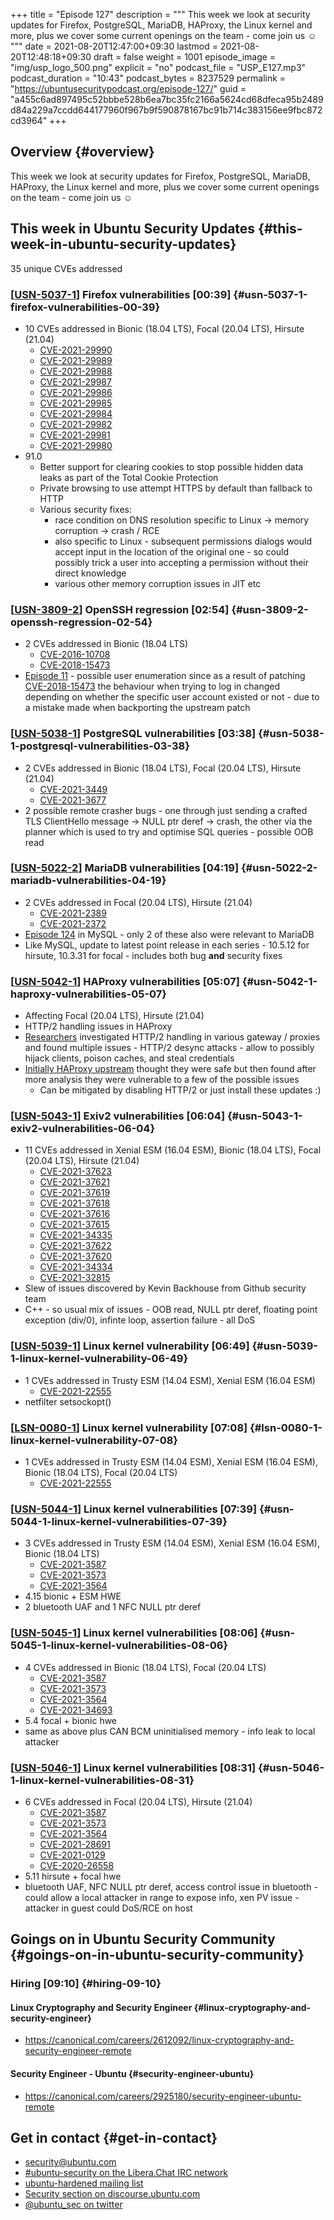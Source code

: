 +++
title = "Episode 127"
description = """
  This week we look at security updates for Firefox, PostgreSQL, MariaDB,
  HAProxy, the Linux kernel and more, plus we cover some current openings on
  the team - come join us ☺
  """
date = 2021-08-20T12:47:00+09:30
lastmod = 2021-08-20T12:48:18+09:30
draft = false
weight = 1001
episode_image = "img/usp_logo_500.png"
explicit = "no"
podcast_file = "USP_E127.mp3"
podcast_duration = "10:43"
podcast_bytes = 8237529
permalink = "https://ubuntusecuritypodcast.org/episode-127/"
guid = "a455c6ad897495c52bbbe528b6ea7bc35fc2166a5624cd68dfeca95b2489d84a229a7ccdd644177960f967b9f590878167bc91b714c383156ee9fbc872cd3964"
+++

## Overview {#overview}

This week we look at security updates for Firefox, PostgreSQL, MariaDB,
HAProxy, the Linux kernel and more, plus we cover some current openings on
the team - come join us ☺


## This week in Ubuntu Security Updates {#this-week-in-ubuntu-security-updates}

35 unique CVEs addressed


### [[USN-5037-1](https://ubuntu.com/security/notices/USN-5037-1)] Firefox vulnerabilities [00:39] {#usn-5037-1-firefox-vulnerabilities-00-39}

-   10 CVEs addressed in Bionic (18.04 LTS), Focal (20.04 LTS), Hirsute (21.04)
    -   [CVE-2021-29990](https://ubuntu.com/security/CVE-2021-29990) <!-- medium -->
    -   [CVE-2021-29989](https://ubuntu.com/security/CVE-2021-29989) <!-- medium -->
    -   [CVE-2021-29988](https://ubuntu.com/security/CVE-2021-29988) <!-- medium -->
    -   [CVE-2021-29987](https://ubuntu.com/security/CVE-2021-29987) <!-- medium -->
    -   [CVE-2021-29986](https://ubuntu.com/security/CVE-2021-29986) <!-- medium -->
    -   [CVE-2021-29985](https://ubuntu.com/security/CVE-2021-29985) <!-- medium -->
    -   [CVE-2021-29984](https://ubuntu.com/security/CVE-2021-29984) <!-- medium -->
    -   [CVE-2021-29982](https://ubuntu.com/security/CVE-2021-29982) <!-- low -->
    -   [CVE-2021-29981](https://ubuntu.com/security/CVE-2021-29981) <!-- medium -->
    -   [CVE-2021-29980](https://ubuntu.com/security/CVE-2021-29980) <!-- medium -->
-   91.0
    -   Better support for clearing cookies to stop possible hidden data leaks as part of the Total Cookie Protection
    -   Private browsing to use attempt HTTPS by default than fallback to HTTP
    -   Various security fixes:
        -   race condition on DNS resolution specific to Linux -> memory
            corruption -> crash / RCE
        -   also specific to Linux - subsequent permissions dialogs would accept
            input in the location of the original one - so could possibly trick a
            user into accepting a permission without their direct knowledge
        -   various other memory corruption issues in JIT etc


### [[USN-3809-2](https://ubuntu.com/security/notices/USN-3809-2)] OpenSSH regression [02:54] {#usn-3809-2-openssh-regression-02-54}

-   2 CVEs addressed in Bionic (18.04 LTS)
    -   [CVE-2016-10708](https://ubuntu.com/security/CVE-2016-10708) <!-- low -->
    -   [CVE-2018-15473](https://ubuntu.com/security/CVE-2018-15473) <!-- low -->
-   [Episode 11](https://ubuntusecuritypodcast.org/episode-11/) - possible user enumeration since as a result of patching
    [CVE-2018-15473](https://ubuntu.com/security/CVE-2018-15473) the behaviour when trying to log in changed depending on
    whether the specific user account existed or not - due to a mistake made
    when backporting the upstream patch


### [[USN-5038-1](https://ubuntu.com/security/notices/USN-5038-1)] PostgreSQL vulnerabilities [03:38] {#usn-5038-1-postgresql-vulnerabilities-03-38}

-   2 CVEs addressed in Bionic (18.04 LTS), Focal (20.04 LTS), Hirsute (21.04)
    -   [CVE-2021-3449](https://ubuntu.com/security/CVE-2021-3449) <!-- high -->
    -   [CVE-2021-3677](https://ubuntu.com/security/CVE-2021-3677) <!-- medium -->
-   2 possible remote crasher bugs - one through just sending a crafted TLS
    ClientHello message -> NULL ptr deref -> crash, the other via the planner
    which is used to try and optimise SQL queries - possible OOB read


### [[USN-5022-2](https://ubuntu.com/security/notices/USN-5022-2)] MariaDB vulnerabilities [04:19] {#usn-5022-2-mariadb-vulnerabilities-04-19}

-   2 CVEs addressed in Focal (20.04 LTS), Hirsute (21.04)
    -   [CVE-2021-2389](https://ubuntu.com/security/CVE-2021-2389) <!-- medium -->
    -   [CVE-2021-2372](https://ubuntu.com/security/CVE-2021-2372) <!-- medium -->
-   [Episode 124](https://ubuntusecuritypodcast.org/episode-124/) in MySQL - only 2 of these also were relevant to MariaDB
-   Like MySQL, update to latest point release in each series - 10.5.12 for
    hirsute, 10.3.31 for focal - includes both bug **and** security fixes


### [[USN-5042-1](https://ubuntu.com/security/notices/USN-5042-1)] HAProxy vulnerabilities [05:07] {#usn-5042-1-haproxy-vulnerabilities-05-07}

-   Affecting Focal (20.04 LTS), Hirsute (21.04)
-   HTTP/2 handling issues in HAProxy
-   [Researchers](https://portswigger.net/research/http2) investigated HTTP/2 handling in various gateway / proxies and
    found multiple issues - HTTP/2 desync attacks - allow to possibly hijack
    clients, poison caches, and steal credentials
-   [Initially HAProxy upstream](https://www.mail-archive.com/haproxy@formilux.org/msg41041.html) thought they were safe but then found after
    more analysis they were vulnerable to a few of the possible issues
    -   Can be mitigated by disabling HTTP/2 or just install these updates :)


### [[USN-5043-1](https://ubuntu.com/security/notices/USN-5043-1)] Exiv2 vulnerabilities [06:04] {#usn-5043-1-exiv2-vulnerabilities-06-04}

-   11 CVEs addressed in Xenial ESM (16.04 ESM), Bionic (18.04 LTS), Focal (20.04 LTS), Hirsute (21.04)
    -   [CVE-2021-37623](https://ubuntu.com/security/CVE-2021-37623) <!-- medium -->
    -   [CVE-2021-37621](https://ubuntu.com/security/CVE-2021-37621) <!-- medium -->
    -   [CVE-2021-37619](https://ubuntu.com/security/CVE-2021-37619) <!-- medium -->
    -   [CVE-2021-37618](https://ubuntu.com/security/CVE-2021-37618) <!-- medium -->
    -   [CVE-2021-37616](https://ubuntu.com/security/CVE-2021-37616) <!-- medium -->
    -   [CVE-2021-37615](https://ubuntu.com/security/CVE-2021-37615) <!-- medium -->
    -   [CVE-2021-34335](https://ubuntu.com/security/CVE-2021-34335) <!-- medium -->
    -   [CVE-2021-37622](https://ubuntu.com/security/CVE-2021-37622) <!-- medium -->
    -   [CVE-2021-37620](https://ubuntu.com/security/CVE-2021-37620) <!-- medium -->
    -   [CVE-2021-34334](https://ubuntu.com/security/CVE-2021-34334) <!-- medium -->
    -   [CVE-2021-32815](https://ubuntu.com/security/CVE-2021-32815) <!-- medium -->
-   Slew of issues discovered by Kevin Backhouse from Github security team
-   C++ - so usual mix of issues - OOB read, NULL ptr deref, floating point
    exception (div/0), infinte loop, assertion failure - all DoS


### [[USN-5039-1](https://ubuntu.com/security/notices/USN-5039-1)] Linux kernel vulnerability [06:49] {#usn-5039-1-linux-kernel-vulnerability-06-49}

-   1 CVEs addressed in Trusty ESM (14.04 ESM), Xenial ESM (16.04 ESM)
    -   [CVE-2021-22555](https://ubuntu.com/security/CVE-2021-22555) <!-- high -->
-   netfilter setsockopt()


### [[LSN-0080-1](https://ubuntu.com/security/notices/LSN-0080-1)] Linux kernel vulnerability [07:08] {#lsn-0080-1-linux-kernel-vulnerability-07-08}

-   1 CVEs addressed in Trusty ESM (14.04 ESM), Xenial ESM (16.04 ESM), Bionic (18.04 LTS), Focal (20.04 LTS)
    -   [CVE-2021-22555](https://ubuntu.com/security/CVE-2021-22555) <!-- high -->


### [[USN-5044-1](https://ubuntu.com/security/notices/USN-5044-1)] Linux kernel vulnerabilities [07:39] {#usn-5044-1-linux-kernel-vulnerabilities-07-39}

-   3 CVEs addressed in Trusty ESM (14.04 ESM), Xenial ESM (16.04 ESM), Bionic (18.04 LTS)
    -   [CVE-2021-3587](https://ubuntu.com/security/CVE-2021-3587) <!-- medium -->
    -   [CVE-2021-3573](https://ubuntu.com/security/CVE-2021-3573) <!-- medium -->
    -   [CVE-2021-3564](https://ubuntu.com/security/CVE-2021-3564) <!-- medium -->
-   4.15 bionic + ESM HWE
-   2 bluetooth UAF and 1 NFC NULL ptr deref


### [[USN-5045-1](https://ubuntu.com/security/notices/USN-5045-1)] Linux kernel vulnerabilities [08:06] {#usn-5045-1-linux-kernel-vulnerabilities-08-06}

-   4 CVEs addressed in Bionic (18.04 LTS), Focal (20.04 LTS)
    -   [CVE-2021-3587](https://ubuntu.com/security/CVE-2021-3587) <!-- medium -->
    -   [CVE-2021-3573](https://ubuntu.com/security/CVE-2021-3573) <!-- medium -->
    -   [CVE-2021-3564](https://ubuntu.com/security/CVE-2021-3564) <!-- medium -->
    -   [CVE-2021-34693](https://ubuntu.com/security/CVE-2021-34693) <!-- low -->
-   5.4 focal + bionic hwe
-   same as above plus CAN BCM uninitialised memory - info leak to local
    attacker


### [[USN-5046-1](https://ubuntu.com/security/notices/USN-5046-1)] Linux kernel vulnerabilities [08:31] {#usn-5046-1-linux-kernel-vulnerabilities-08-31}

-   6 CVEs addressed in Focal (20.04 LTS), Hirsute (21.04)
    -   [CVE-2021-3587](https://ubuntu.com/security/CVE-2021-3587) <!-- medium -->
    -   [CVE-2021-3573](https://ubuntu.com/security/CVE-2021-3573) <!-- medium -->
    -   [CVE-2021-3564](https://ubuntu.com/security/CVE-2021-3564) <!-- medium -->
    -   [CVE-2021-28691](https://ubuntu.com/security/CVE-2021-28691) <!-- medium -->
    -   [CVE-2021-0129](https://ubuntu.com/security/CVE-2021-0129) <!-- medium -->
    -   [CVE-2020-26558](https://ubuntu.com/security/CVE-2020-26558) <!-- medium -->
-   5.11 hirsute + focal hwe
-   bluetooth UAF, NFC NULL ptr deref, access control issue in bluetooth -
    could allow a local attacker in range to expose info, xen PV issue -
    attacker in guest could DoS/RCE on host


## Goings on in Ubuntu Security Community {#goings-on-in-ubuntu-security-community}


### Hiring [09:10] {#hiring-09-10}


#### Linux Cryptography and Security Engineer {#linux-cryptography-and-security-engineer}

-   <https://canonical.com/careers/2612092/linux-cryptography-and-security-engineer-remote>


#### Security Engineer - Ubuntu {#security-engineer-ubuntu}

-   <https://canonical.com/careers/2925180/security-engineer-ubuntu-remote>


## Get in contact {#get-in-contact}

-   [security@ubuntu.com](mailto:security@ubuntu.com)
-   [#ubuntu-security on the Libera.Chat IRC network](https://libera.chat)
-   [ubuntu-hardened mailing list](https://lists.ubuntu.com/mailman/listinfo/ubuntu-hardened)
-   [Security section on discourse.ubuntu.com](https://discourse.ubuntu.com/c/security)
-   [@ubuntu\_sec on twitter](https://twitter.com/ubuntu%5Fsec)
